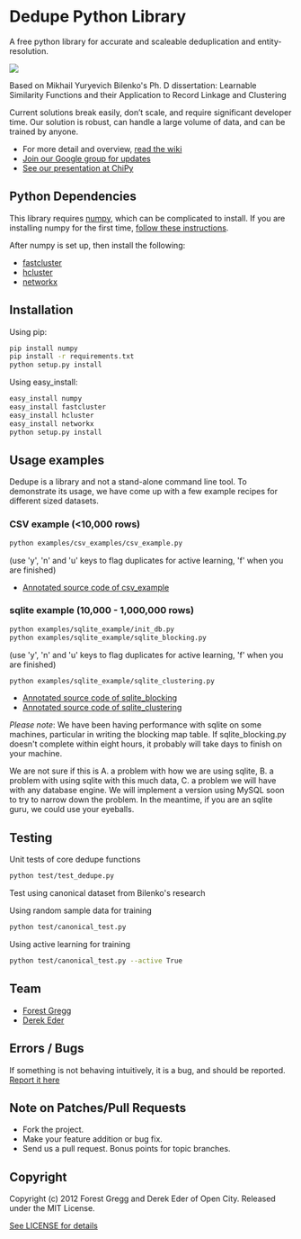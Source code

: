 # Dedupe Python Library
A free python library for accurate and scaleable deduplication and entity-resolution. 

[<img src="https://travis-ci.org/open-city/dedupe.png" />](https://travis-ci.org/open-city/dedupe)

Based on Mikhail Yuryevich Bilenko's Ph. D dissertation: Learnable Similarity Functions and their Application to Record Linkage and Clustering

Current solutions break easily, don’t scale, and require significant developer time. Our solution is robust, can handle a large volume of data, and can be trained by anyone.

* For more detail and overview, [read the wiki](https://github.com/open-city/dedupe/wiki)
* [Join our Google group for updates](https://groups.google.com/forum/?fromgroups=#!forum/open-source-deduplication)
* [See our presentation at ChiPy](http://pyvideo.org/video/973/big-data-de-duping)

## Python Dependencies

This library requires [numpy](http://numpy.scipy.org/), which can be complicated to install. If you are installing numpy for the first time, [follow these instructions](http://docs.scipy.org/doc/numpy/user/install.html).

After numpy is set up, then install the following:
* [fastcluster](http://math.stanford.edu/~muellner/fastcluster.html)
* [hcluster](http://code.google.com/p/scipy-cluster/)
* [networkx](http://networkx.github.com/)

## Installation

Using pip:

```bash
pip install numpy
pip install -r requirements.txt
python setup.py install
```

Using easy_install:

```bash
easy_install numpy
easy_install fastcluster
easy_install hcluster
easy_install networkx
python setup.py install
```

## Usage examples

Dedupe is a library and not a stand-alone command line tool. To demonstrate its usage, we have come up with a few example recipes for different sized datasets.

### CSV example (<10,000 rows)
```bash
python examples/csv_examples/csv_example.py
```
  (use 'y', 'n' and 'u' keys to flag duplicates for active learning, 'f' when you are finished)
  
* [Annotated source code of csv_example](http://open-city.github.com/dedupe/doc/csv_example.html)
  
### sqlite example (10,000 - 1,000,000 rows)
```bash
python examples/sqlite_example/init_db.py
python examples/sqlite_example/sqlite_blocking.py
```
  (use 'y', 'n' and 'u' keys to flag duplicates for active learning, 'f' when you are finished) 
  
```bash
python examples/sqlite_example/sqlite_clustering.py
```
* [Annotated source code of sqlite_blocking](http://open-city.github.com/dedupe/doc/sqlite_blocking.html)
* [Annotated source code of sqlite_clustering](http://open-city.github.com/dedupe/doc/sqlite_clustering.html)

*Please note*: We have been having performance with sqlite on some machines, particular in writing the 
blocking map table. If sqlite_blocking.py doesn't complete within eight hours, it probably will take days to
finish on your machine.

We are not sure if this is A. a problem with how we are using sqlite, B. a problem with using sqlite 
with this much data, C. a problem we will have with any database engine. We will implement a version
using MySQL soon to try to narrow down the problem. In the meantime, if you are an sqlite guru, we could
use your eyeballs.

## Testing

Unit tests of core dedupe functions
```bash
python test/test_dedupe.py
```

Test using canonical dataset from Bilenko's research
  
Using random sample data for training
```bash
python test/canonical_test.py
```

Using active learning for training
```bash
python test/canonical_test.py --active True
```

## Team

* [Forest Gregg](mailto:fgregg@gmail.com)
* [Derek Eder](mailto:derek.eder@gmail.com)

## Errors / Bugs

If something is not behaving intuitively, it is a bug, and should be reported.
[Report it here](https://github.com/open-city/dedupe/issues)


## Note on Patches/Pull Requests
 
* Fork the project.
* Make your feature addition or bug fix.
* Send us a pull request. Bonus points for topic branches.

## Copyright

Copyright (c) 2012 Forest Gregg and Derek Eder of Open City. Released under the MIT License.

[See LICENSE for details](https://github.com/open-city/dedupe/wiki/License)
